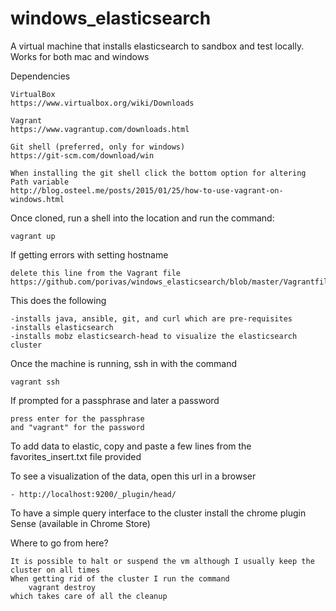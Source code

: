 # windows_elasticsearch

A virtual machine that installs elasticsearch to sandbox and test locally. Works for both mac and windows

Dependencies
	
	VirtualBox 
	https://www.virtualbox.org/wiki/Downloads

	Vagrant 
	https://www.vagrantup.com/downloads.html

	Git shell (preferred, only for windows) 
	https://git-scm.com/download/win

	When installing the git shell click the bottom option for altering Path variable
	http://blog.osteel.me/posts/2015/01/25/how-to-use-vagrant-on-windows.html

Once cloned, run a shell into the location and run the command:
	
	vagrant up

If getting errors with setting hostname
	
	delete this line from the Vagrant file
	https://github.com/porivas/windows_elasticsearch/blob/master/Vagrantfile#L17

This does the following
	
	-installs java, ansible, git, and curl which are pre-requisites
	-installs elasticsearch
	-installs mobz elasticsearch-head to visualize the elasticsearch cluster

Once the machine is running, ssh in with the command
	
	vagrant ssh

If prompted for a passphrase and later a password

	press enter for the passphrase
	and "vagrant" for the password

To add data to elastic, copy and paste a few lines from the favorites_insert.txt file provided

To see a visualization of the data, open this url in a browser
	
	- http://localhost:9200/_plugin/head/

To have a simple query interface to the cluster install the chrome plugin Sense (available in Chrome Store)

Where to go from here?
	
	It is possible to halt or suspend the vm although I usually keep the cluster on all times
	When getting rid of the cluster I run the command 
		vagrant destroy 
	which takes care of all the cleanup